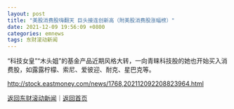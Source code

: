 ```yaml
---
layout: post
title: "美股消费股嗨翻天 巨头接连创新高（附美股消费股涨幅榜）"
date: 2021-12-09 19:56:09 +0800
categories: emnews
tags: 东财滚动新闻
---
```


“科技女皇”“木头姐”的基金产品近期风格大转，一向青睐科技股的她也开始买入消费股，如露露柠檬、索尼、爱彼迎、耐克、星巴克等。

<http://stock.eastmoney.com/news/1768,202112092208823964.html>

[返回东财滚动新闻](//finews.withounder.com/emnews/)｜[返回首页](//finews.withounder.com/)